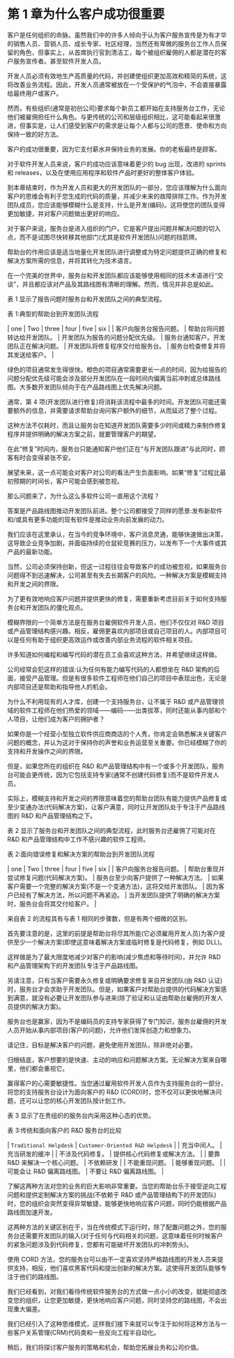 # 第 1 章为什么客户成功很重要

客户是任何组织的命脉。虽然我们中的许多人倾向于认为客户服务宣传是为有才华的销售人员、营销人员、成长专家、社区经理，当然还有卑微的服务台工作人员保留的角色，但事实上，从首席执行官到清洁工，每个被组织雇佣的人都是潜在的客户服务宣传者。甚至软件开发人员。

开发人员必须有效地生产高质量的代码，并创建使组织更加高效和精简的系统，这将改善业务流程。因此，开发人员通常被放在一个受保护的气泡中，不会直接暴露给最终用户或客户。

然而，有些组织(通常是初创公司)要求每个新员工都开始在支持服务台工作，无论他们被雇佣担任什么角色。与更传统的公司和层级组织相比，这可能看起来很激进，但事实是，让人们感受到客户的需求是让每个人都与公司的愿景、使命和方向保持一致的好方法。

客户的成功很重要，因为它支付薪水并保持业务的发展。你的老板最终是顾客。

对于软件开发人员来说，客户的成功应该意味着更少的 bug 出现，改进的 sprints 和 releases，以及在使用应用程序和软件产品时更好的整体客户体验。

到本章结束时，作为开发人员和更大的开发团队的一部分，您应该理解为什么面向客户的思维会有利于您生成的代码的质量，并减少未来的故障排除工作。作为开发团队成员，您应该能够模糊什么是支持，什么是开发(编码)。这将使您的团队变得更加敏捷，并对客户问题做出更好的响应。

对于客户来说，服务台是进入组织的门户。它是客户提出问题并解决问题的切入点，而不是试图尽快转移其他部门(尤其是软件开发团队)问题的挡箭牌。

帮助台的作用应该是适当地量化开发团队进行调整或为特定问题提供正确的修复和解决方案所需的信息，并将其转化为技术语言。

在一个完美的世界中，服务台和开发团队都应该能够使用相同的技术术语进行“交谈”，并且都应该对产品及其路线图有清晰的理解。然而，情况并非总是如此。

表 1 显示了报告问题时服务台和开发团队之间的典型流程。

表 1:典型的帮助台到开发团队流程

| one | Two | three | four | five | six |
| 客户向服务台报告问题。 | 帮助台将问题转达给开发团队。 | 开发团队为报告的问题分配优先级。 | 服务台通知客户。开发团队正在解决问题。 | 开发团队将修复程序交付给服务台。 | 服务台检查修复并将其发送给客户。 |

绿色的项目通常发生得很快。橙色的项目通常需要更长一点的时间，因为给报告的问题分配优先级可能会涉及部分开发团队在一段时间内偏离当前冲刺或总体路线图。大多数开发团队倾向于在产品路线图上优先解决问题。

通常，第 4 项(开发团队进行修复)将消耗该流程中最多的时间。开发团队可能还需要额外的信息，并需要请求帮助台询问客户额外的细节，从而延迟了整个过程。

这种方法不仅耗时，而且让服务台在知道开发团队需要多少时间或精力来制作修复程序并提供明确的解决方案之前，就要管理客户的期望。

在此“修复”时间内，服务台只能通知客户他们正在“与开发团队跟进”与此同时，顾客有时会变得紧张不安。

展望未来，这一点可能会对客户对公司的看法产生负面影响。如果“修复”过程比最初预期的时间长，客户可能会感到被忽视。

那么问题来了，为什么这么多软件公司一直用这个流程？

答案是产品路线图推动开发团队前进。整个公司都接受了同样的愿景:发布新软件和/或具有更多功能的现有软件是推动业务向前发展的动力。

我们应该在这里承认，在当今的竞争环境中，客户消息灵通，能够快速做出决策，这导致企业竞争加剧，并面临持续的仓鼠轮竞赛的压力，以发布下一个大事件或其产品的最新功能。

当然，公司必须保持创新，但这一过程往往会导致客户的成功被忽视，如果服务台问题得不到迅速解决，公司甚至有失去长期客户的风险。一种解决方案是模糊支持和开发之间的界限。

为了更有效地响应客户问题并提供更快的修复，需要重新考虑目前关于如何支持服务台和开发团队的僵化观点。

模糊界限的一个简单方法是在服务台雇佣软件开发人员，他们不仅仅对 R&D 项目或产品管理结构感兴趣。相反，雇佣更喜欢内部项目或自己项目的人。内部项目可以是任何有助于组织更高效运作或改善内部业务流程的软件相关项目。

许多知道如何编程和编写代码的潜在员工会喜欢这种方法，并希望继续这样做。

公司经常会犯这样的错误:认为任何有能力编写代码的人都想坐在 R&D 架构的后面，接受产品管理。但是有很多软件工程师在他们自己的项目中表现出色，无论是内部项目还是帮助和指导他人的机会。

为什么不利用现有的人才库，创建一个支持服务台，让不属于 R&D 或产品管理领域的软件工程师在他们热爱的领域——编码——出类拔萃，同时还能从事内部和个人项目，让他们成为客户的拥护者？

如果你是一个经营小型独立软件供应商商店的个人秀，你肯定会熟悉解决关键客户问题的概念，并认为这对于保持你的声誉和业务运营至关重要。你已经模糊了你的支持和开发操作之间的界限。

但是，如果您所在的组织在 R&D 和产品管理结构中有一个或多个开发团队，服务台可能会更传统，因为它包括支持专家(通常不创建代码修复)而不是软件开发人员。

实际上，模糊支持和开发之间的界限意味着您的帮助台团队有能力提供产品修复或至少变通办法(代码解决方案)，让客户满意，同时让开发团队处于专注于产品路线图的 R&D 和产品管理结构之下。

表 2 显示了服务台和开发团队之间的典型流程，此时服务台还雇佣了可能对在 R&D 和产品管理结构中工作不感兴趣的软件工程师。

表 2:面向错误修复和解决方案的帮助台到开发团队流程

| one | Two | three | four | five | six |
| 客户向服务台报告问题。 | 帮助台重现并尝试修复问题(代码解决方案)。 | 服务台至少向客户提供了一种解决方法。 | 如果客户需要一个完整的解决方案(不是一个变通方法)，这将交给开发团队。 | 因为客户已经有了解决方法，所以问题不再紧迫。 | 当开发团队提供了明确的解决方案时，服务台会将其交付给客户。 |

来自表 2 的流程具有与表 1 相同的步骤数，但是有两个细微的区别。

首先要注意的是，这里的前提是帮助台将尽其所能(它必须雇用开发人员)为客户提供至少一个解决方案(即使这意味着解决方案或临时修复是代码修复，例如 DLL)。

这样做是为了最大限度地减少对客户的影响(减少焦虑和等待时间)，并允许 R&D 和产品管理架构下的开发团队专注于产品路线图。

另请注意，只有当客户需要永久修复或明确要求修复来自开发团队(由 R&D 认证)时，服务台才会求助于开发团队。但是，如果客户对帮助台提供的代码解决方案感到满意，就没有必要让开发团队参与进来(除了验证和认证由帮助台雇佣的开发人员提供的解决方案)。

服务台也是赢家，因为不是编码员的支持专家获得了专门知识，服务台雇佣的开发人员开始从事内部项目(客户的问题)，允许他们发挥创造力和想象力。

请记住，目标是解决客户的问题，避免使用开发团队，除非绝对必要。

归根结底，客户想要的是快速、主动的响应和问题解决方案。无论解决方案来自哪里，他们都会重视它。

赢得客户的心需要敏捷性。当您通过雇用软件开发人员作为支持服务台的一部分，将您的支持服务台设计为面向客户的 R&D (CORD)时，您不仅可以更快地解决问题，还可以让您的核心开发团队按计划工作。

表 3 显示了在贵组织的服务台内采用这种心态的优势。

表 3:传统和面向客户的 R&D 服务台的比较

| `Traditional Helpdesk` | `Customer-Oriented R&D Helpdesk` |
| 充当中间人。 | 充当研发的缓冲 |
| 不涉及代码修复。 | 提供核心代码修复或解决方法。 |
| 要靠 R&D 来解决一个核心问题。 | 不依赖研发 |
| 不能重现问题。 | 能够重现问题。 |
| 可能会让 R&D 偏离路线图。 | 不要让 R&D 偏离路线图。 |

了解这两种方法对您的业务的巨大影响非常重要。当您的帮助台乐于接受逆向工程问题和提供定制解决方案的挑战(不依赖于 R&D 或产品管理结构下的开发团队)时，您的组织会突然变得异常敏捷，能够更快地响应客户问题，同时仍能根据产品路线图加速开发。

这两种方法的关键区别在于，当在传统模式下运行时，除了配置问题之外，您的服务台还需要开发团队的输入(对于任何与代码相关的问题，这意味着任何时候客户的紧急问题涉及到代码修复，您都有可能破坏开发团队的冲刺势头)。

使用 CORD 方法，您的服务台可以由不一定喜欢坚持严格路线图的开发人员来提供支持，相反，他们喜欢黑客代码和提出创新的解决方案。这使得开发团队能够专注于他们的路线图。

我们已经看到，对我们看待传统软件服务台的方式做一点小小的改变，就能彻底改变您的组织，让您更加敏捷，更快地响应客户问题，同时坚持您的路线图，不会出现重大偏差。

我们已经引入了这种思维模式，这样我们接下来就可以专注于如何将这种方法与一些客户关系管理(CRM)代码类和一些反向工程半自动化。

稍后，我们将探讨客户服务的策略和机会，帮助您拓展业务和公司价值。